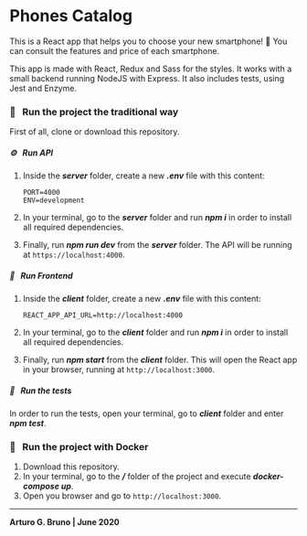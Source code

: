 # Phones Catalog

This is a React app that helps you to choose your new smartphone! 📱  You can consult the features and price of each smartphone.

This app is made with React, Redux and Sass for the styles. It works with a small backend running NodeJS with Express. It also includes tests, using Jest and Enzyme.

### 🚀 &nbsp; Run the project the traditional way
First of all, clone or download this repository.

##### ⚙️ &nbsp; Run API
1. Inside the ***server*** folder, create a new ***.env*** file with this content:
    ```
    PORT=4000
    ENV=development
    ```
2. In your terminal, go to the ***server*** folder and run ***npm i*** in order to install all required dependencies.

3. Finally, run ***npm run dev*** from the ***server*** folder. The API will be running at `https://localhost:4000`.

##### 🎨 &nbsp; Run Frontend
1. Inside the ***client*** folder, create a new ***.env*** file with this content:
    ```
    REACT_APP_API_URL=http://localhost:4000
    ```
2. In your terminal, go to the ***client*** folder and run ***npm i*** in order to install all required dependencies.

3. Finally, run ***npm start*** from the ***client*** folder. This will open the React app in your browser, running at `http://localhost:3000`.

##### 🧪 &nbsp; Run the tests
In order to run the tests, open your terminal, go to ***client*** folder and enter ***npm test***.


### 🐳 &nbsp; Run the project with Docker
1. Download this repository.
2. In your terminal, go to the ***/*** folder of the project and execute ***docker-compose up***. 
3. Open you browser and go to `http://localhost:3000`.

---
**Arturo G. Bruno | June 2020**

